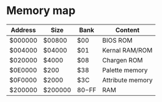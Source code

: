 # Memory map

| Address | Size    | Bank    | Content          |
|---------|---------|---------|------------------|
| $000000 | $00800  | $00     | BIOS ROM         |
| $004000 | $04000  | $01     | Kernal RAM/ROM   |
| $020000 | $4000   | $08     | Chargen ROM      |
| $0E0000 | $200    | $38     | Palette memory   |
| $0F0000 | $2000   | $3C     | Attribute memory |
| $200000 | $200000 | $80-$FF | RAM              |
